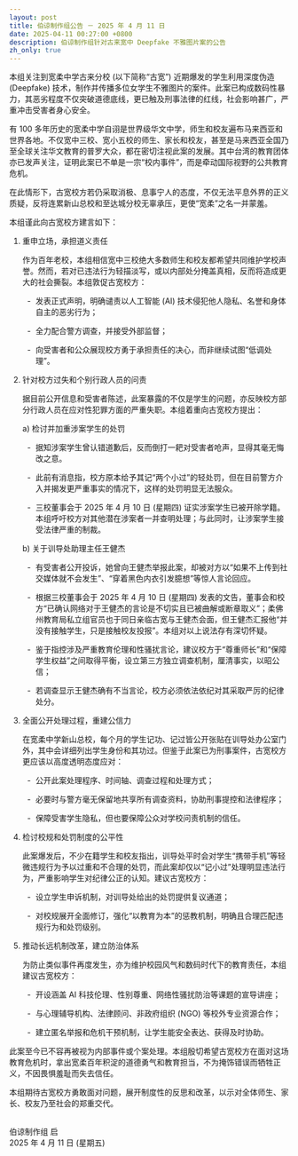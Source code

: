 ```yaml
---
layout: post
title: 伯谅制作组公告 － 2025 年 4 月 11 日
date: 2025-04-11 00:27:00 +0800
description: 伯谅制作组针对古来宽中 Deepfake 不雅图片案的公告 
zh_only: true
---
```

<style>
ol li ul li {
    list-style-type: "-  ";
}
</style>
本组关注到宽柔中学古来分校 (以下简称“古宽”) 近期爆发的学生利用深度伪造 (Deepfake) 技术，制作并传播多位女学生不雅图片的案件。此案已构成数码性暴力，其恶劣程度不仅突破道德底线，更已触及刑事法律的红线，社会影响甚广，严重冲击受害者身心安全。

有 100 多年历史的宽柔中学自诩是世界级华文中学，师生和校友遍布马来西亚和世界各地。不仅宽中三校、宽小五校的师生、家长和校友，甚至是马来西亚全国乃至全球关注华文教育的普罗大众，都在密切注视此案的发展。其中台湾的教育团体亦已发声关注，证明此案已不单是一宗“校内事件”，而是牵动国际视野的公共教育危机。

在此情形下，古宽校方若仍采取消极、息事宁人的态度，不仅无法平息外界的正义质疑，反将连累新山总校和至达城分校无辜承压，更使“宽柔”之名一并蒙羞。

本组谨此向古宽校方建言如下：

1. 重申立场，承担道义责任

   作为百年老校，本组相信宽中三校绝大多数师生和校友都希望共同维护学校声誉。然而，若对已违法行为轻描淡写，或以内部处分掩盖真相，反而将造成更大的社会撕裂。本组敦促古宽校方：

   - 发表正式声明，明确谴责以人工智能 (AI) 技术侵犯他人隐私、名誉和身体自主的恶劣行为；

   - 全力配合警方调查，并接受外部监督；

   - 向受害者和公众展现校方勇于承担责任的决心，而非继续试图“低调处理”。

2. 针对校方过失和个别行政人员的问责

   据目前公开信息和受害者陈述，此案暴露的不仅是学生的问题，亦反映校方部分行政人员在应对性犯罪方面的严重失职。本组着重向古宽校方提出：

   a) 检讨并加重涉案学生的处罚

      - 据知涉案学生曾认错道歉后，反而倒打一耙对受害者呛声，显得其毫无悔改之意。

      - 此前有消息指，校方原本给予其记“两个小过”的轻处罚，但在目前警方介入并揭发更严重事实的情况下，这样的处罚明显无法服众。

      - 三校董事会于 2025 年 4 月 10 日 (星期四) 证实涉案学生已被开除学籍。本组呼吁校方对其他潜在涉案者一并查明处理；与此同时，让涉案学生接受法律严重的制裁。

   b) 关于训导处助理主任王健杰

      - 有受害者公开投诉，她曾向王健杰举报此案，却被对方以“如果不上传到社交媒体就不会发生”、“穿着黑色内衣引发臆想”等惊人言论回应。

      - 根据三校董事会于 2025 年 4 月 10 日 (星期四) 发表的文告，董事会和校方“已确认网络对于王健杰的言论是不切实且已被曲解或断章取义”；柔佛州教育局私立组官员也于同日亲临古宽与王健杰会面，但王健杰汇报他“并没有接触学生，只是接触校友投报”。本组对以上说法存有深切怀疑。

      - 鉴于指控涉及严重教育伦理和性骚扰言论，建议校方于“尊重师长”和“保障学生权益”之间取得平衡，设立第三方独立调查机制，厘清事实，以昭公信；

      - 若调查显示王健杰确有不当言论，校方必须依法依纪对其采取严厉的纪律处分。

3. 全面公开处理过程，重建公信力

   在宽柔中学新山总校，每个月的学生记功、记过皆公开张贴在训导处办公室门外，其中会详细列出学生身份和其功过。但鉴于此案已为刑事案件，古宽校方更应该以高度透明态度应对：

   - 公开此案处理程序、时间轴、调查过程和处理方式；

   - 必要时与警方毫无保留地共享所有调查资料，协助刑事提控和法律程序；

   - 保障受害学生隐私，但也要保障公众对学校问责机制的信任。

4. 检讨校规和处罚制度的公平性

   此案爆发后，不少在籍学生和校友指出，训导处平时会对学生“携带手机”等轻微违规行为予以过重和不合理的处罚，而此案却仅以“记小过”处理明显违法行为，严重影响学生对纪律公正的认知。建议古宽校方：

   - 设立学生申诉机制，对训导处给出的处罚提供复议通道；

   - 对校规展开全面修订，强化“以教育为本”的惩教机制，明确且合理匹配违规行为和处罚级别。

5. 推动长远机制改革，建立防治体系

   为防止类似事件再度发生，亦为维护校园风气和数码时代下的教育责任，本组建议古宽校方：

   - 开设涵盖 AI 科技伦理、性别尊重、网络性骚扰防治等课题的宣导讲座；

   - 与心理辅导机构、法律顾问、非政府组织 (NGO) 等校外专业资源合作；

   - 建立匿名举报和危机干预机制，让学生能安全表达、获得及时协助。

此案至今已不容再被视为内部事件或个案处理。本组殷切希望古宽校方在面对这场教育危机时，拿出宽柔百年积淀的道德勇气和教育担当，不为掩饰错误而牺牲正义，不因畏惧羞耻而失去信任。

本组期待古宽校方勇敢面对问题，展开制度性的反思和改革，以示对全体师生、家长、校友乃至社会的郑重交代。<br>&#160;

伯谅制作组 启<br>
2025 年 4 月 11 日 (星期五)